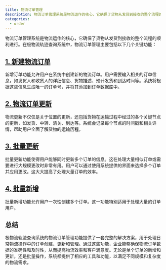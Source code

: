 ```yaml
---
title: 物流订单管理
description: 物流订单管理系统是物流运作的核心，它确保了货物从发货到接收的整个流程的顺利进行。
categories:
  - order
---
```


物流订单管理系统是物流运作的核心，它确保了货物从发货到接收的整个流程的顺利进行。在极物流轨迹查询系统中，物流订单管理主要包括以下几个关键功能：

## [1. 新建物流订单](../新建物流订单)
新增订单功能允许用户在系统中创建新的物流订单。用户需要输入相关的订单信息，如发货人和收货人的详细信息、货物描述、预计发货和到达时间等。系统将根据这些信息生成唯一的订单号，并将其添加到订单数据库中。

## [2. 物流订单更新](../更新物流信息)
物流更新不仅仅是关于位置的更新，还包括货物在运输过程中经过的各个关键节点的更新，如发货、中转、清关、到达等。系统会记录每个节点的时间戳和相关详情，帮助用户全面了解货物的运输历程。

## [3. 批量更新](../批量更新)
批量更新功能使得用户能够同时更新多个订单的信息。这在处理大量相似订单或需要进行大规模更改时非常有用。用户可以通过使用系统提供的界面来选择多个订单并应用更改。这大大提高了处理大量订单的效率。

## [4. 批量新增](../批量新增物流订单)
批量新增功能允许用户一次性创建多个订单。这一功能特别适用于处理大量的订单用户。

## 总结
极物流轨迹查询系统的物流订单管理功能提供了一套完整的解决方案，用于处理日常物流操作中的订单创建、更新和管理。通过这些功能，企业能够确保物流订单数据的准确性和及时性，从而提高物流效率和客户满意度。无论是单个订单的新增和更新，还是批量操作，系统都提供了相应的工具和功能，以满足不同规模和复杂度的物流需求。
